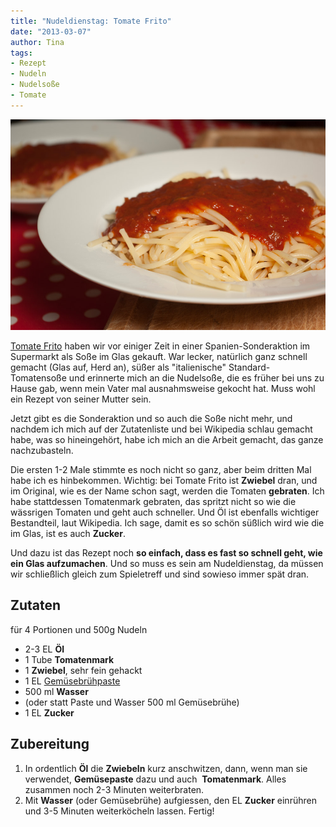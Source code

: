 ```yaml
---
title: "Nudeldienstag: Tomate Frito"
date: "2013-03-07" 
author: Tina
tags:
- Rezept
- Nudeln
- Nudelsoße
- Tomate
---
```


![Nudeln mit Tomate Frito](images/nudeln-mit-tomate-frito.jpg)

[Tomate Frito](http://en.wikipedia.org/wiki/Tomate_Frito) haben wir vor einiger Zeit in einer Spanien-Sonderaktion im Supermarkt als Soße im Glas gekauft. War lecker, natürlich ganz schnell gemacht (Glas auf, Herd an), süßer als "italienische" Standard-Tomatensoße und erinnerte mich an die Nudelsoße, die es früher bei uns zu Hause gab, wenn mein Vater mal ausnahmsweise gekocht hat. Muss wohl ein Rezept von seiner Mutter sein. 

Jetzt gibt es die Sonderaktion und so auch die Soße nicht mehr, und nachdem ich mich auf der Zutatenliste und bei Wikipedia schlau gemacht habe, was so hineingehört, habe ich mich an die Arbeit gemacht, das ganze nachzubasteln. 

Die ersten 1-2 Male stimmte es noch nicht so ganz, aber beim dritten Mal habe ich es hinbekommen. Wichtig: bei Tomate Frito ist **Zwiebel** dran, und im Original, wie es der Name schon sagt, werden die Tomaten **gebraten**. Ich habe stattdessen Tomatenmark gebraten, das spritzt nicht so wie die wässrigen Tomaten und geht auch schneller. Und Öl ist ebenfalls wichtiger Bestandteil, laut Wikipedia. Ich sage, damit es so schön süßlich wird wie die im Glas, ist es auch **Zucker**. 

Und dazu ist das Rezept noch **so einfach, dass es fast so schnell geht, wie ein Glas aufzumachen**. Und so muss es sein am Nudeldienstag, da müssen wir schließlich gleich zum Spieletreff und sind sowieso immer spät dran.

## Zutaten

für 4 Portionen und 500g Nudeln

- 2-3 EL **Öl**
- 1 Tube **Tomatenmark**
- 1 **Zwiebel**, sehr fein gehackt
- 1 EL [Gemüsebrühpaste](/posts/2012/10/gemusebruhe-paste-eingemachtes-suppengewurz-und-inoffizieller-dreckwegtag/)
- 500 ml **Wasser** 
- (oder statt Paste und Wasser 500 ml Gemüsebrühe)
- 1 EL **Zucker**

## Zubereitung

1. In ordentlich **Öl** die **Zwiebeln** kurz anschwitzen, dann, wenn man sie verwendet, **Gemüsepaste** dazu und auch  **Tomatenmark**. Alles zusammen noch 2-3 Minuten weiterbraten.
2. Mit **Wasser** (oder Gemüsebrühe) aufgiessen, den EL **Zucker** einrühren und 3-5 Minuten weiterköcheln lassen. Fertig!

